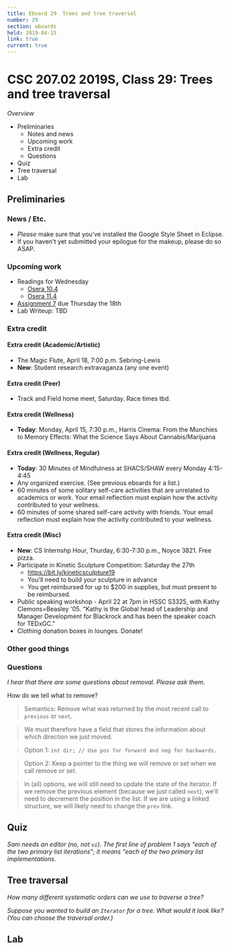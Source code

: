 ```yaml
---
title: Eboard 29  Trees and tree traversal
number: 29
section: eboards
held: 2019-04-15
link: true
current: true
---
```

CSC 207.02 2019S, Class 29:  Trees and tree traversal
=====================================================

_Overview_

* Preliminaries
    * Notes and news
    * Upcoming work
    * Extra credit
    * Questions
* Quiz
* Tree traversal
* Lab

Preliminaries
-------------

### News / Etc.

* _Please_ make sure that you've installed the Google Style Sheet in Eclipse.
* If you haven't yet submitted your epilogue for the makeup, please do so
  ASAP.

### Upcoming work

* Readings for Wednesday
    * [Osera 10.4](https://www.cs.grinnell.edu/~rebelsky/Courses/CSC207/osera/chap10.pdf)
    * [Osera 11.4](https://www.cs.grinnell.edu/~rebelsky/Courses/CSC207/osera/chap11.pdf)
* [Assignment 7](../assignments/assignment07) due Thursday the 18th
* Lab Writeup: TBD

### Extra credit

#### Extra credit (Academic/Artistic)

* The Magic Flute, April 18, 7:00 p.m. Sebring-Lewis
* **New**: Student research extravaganza (any one event)

#### Extra credit (Peer)

* Track and Field home meet, Saturday.  Race times tbd.

#### Extra credit (Wellness)

* **Today**:
  Monday, April 15, 7:30 p.m., Harris Cinema: From the Munchies to
  Memory Effects: What the Science Says About Cannabis/Marijuana

#### Extra credit (Wellness, Regular)

* **Today**:
  30 Minutes of Mindfulness at SHACS/SHAW every Monday 4:15-4:45
* Any organized exercise.  (See previous eboards for a list.)
* 60 minutes of some solitary self-care activities that are unrelated to 
  academics or work.  Your email reflection must explain how
  the activity contributed to your wellness.
* 60 minutes of some shared self-care activity with friends.  Your email 
  reflection must explain how the activity contributed to your wellness.

#### Extra credit (Misc)

* **New**: CS Internshp Hour, Thurday, 6:30-7:30 p.m., Noyce 3821. 
  Free pizza.
* Participate in Kinetic Sculpture Competition: Saturday the 27th
    * <https://bit.ly/kineticsculpture19>
    * You'll need to build your sculpture in advance
    * You get reimbursed for up to $200 in supplies, but must present
      to be reimbursed.
* Public speaking workshop - April 22 at 7pm in HSSC S3325, with
  Kathy Clemons=Beasley '05.  "Kathy is the Global head of Leadership
  and Manager Development for Blackrock and has been the speaker
  coach for TEDxGC."
* Clothing donation boxes in lounges.  Donate! 

### Other good things

### Questions

_I hear that there are some questions about removal.  Please ask them._

How do we tell what to remove?

> Semantics: Remove what was returned by the most recent call to
  `previous` or `next`.

> We must therefore have a field that stores the information about
  which direction we just moved.

> Option 1: `int dir; // Use pos for forward and neg for backwards.`

> Option 2: Keep a pointer to the thing we will remove or set when
  we call remove or set.  

> In (all) options, we will still need to update the state of the
  iterator.  If we remove the previous element (because we just
  called `next`), we'll need to decrement the position in the list.
  If we are using a linked structure, we will likely need to change
  the `prev` link.


Quiz
----

_Sam needs an editor (no, not `vi`).  The first line of problem 1 says
"each of the two primary list iterations"; it means "each of the two
primary list *implementations*._

Tree traversal
--------------

_How many different systematic orders can we use to traverse a tree?_

_Suppose you wanted to build an `Iterator` for a tree.  What would it
look like?  (You can choose the traversal order.)_

Lab
---
